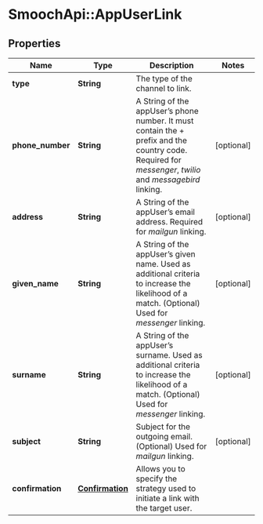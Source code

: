 # SmoochApi::AppUserLink

## Properties
Name | Type | Description | Notes
------------ | ------------- | ------------- | -------------
**type** | **String** | The type of the channel to link. | 
**phone_number** | **String** | A String of the appUser’s phone number. It must contain the + prefix and the country code. Required for *messenger*, *twilio* and *messagebird* linking.  | [optional] 
**address** | **String** | A String of the appUser’s email address. Required for *mailgun* linking.  | [optional] 
**given_name** | **String** | A String of the appUser’s given name. Used as additional criteria to increase the likelihood of a match. (Optional) Used for *messenger* linking.  | [optional] 
**surname** | **String** | A String of the appUser’s surname. Used as additional criteria to increase the likelihood of a match. (Optional) Used for *messenger* linking.  | [optional] 
**subject** | **String** | Subject for the outgoing email. (Optional) Used for *mailgun* linking.  | [optional] 
**confirmation** | [**Confirmation**](Confirmation.md) | Allows you to specify the strategy used to initiate a link with the target user. | 


